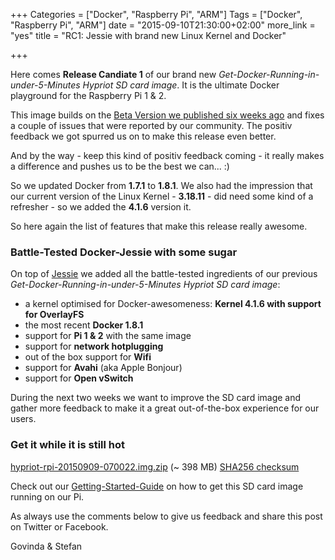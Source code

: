 +++
Categories = ["Docker", "Raspberry Pi", "ARM"]
Tags = ["Docker", "Raspberry Pi", "ARM"]
date = "2015-09-10T21:30:00+02:00"
more_link = "yes"
title = "RC1: Jessie with brand new Linux Kernel and Docker"

+++

Here comes __Release Candiate 1__ of our brand new *Get-Docker-Running-in-under-5-Minutes Hypriot SD card image*.
It is the ultimate Docker playground for the Raspberry Pi 1 & 2.

This image builds on the [Beta Version we published six weeks ago](https://blog.hypriot.com/post/moving-docker-from-wheezy-to-jessie/) and fixes a couple of issues that were reported by our community.
The positiv feedback we got spurred us on to make this release even better.
<!--more-->

And by the way - keep this kind of positiv feedback coming - it really makes a difference and pushes us to be the best we can... :)

So we updated Docker from __1.7.1__ to __1.8.1__.
We also had the impression that our current version of the Linux Kernel - __3.18.11__ - did need some kind of a refresher - so we added the __4.1.6__ version it.

So here again the list of features that make this release really awesome.

### Battle-Tested Docker-Jessie with some sugar
On top of [Jessie](http://arstechnica.com/information-technology/2015/05/debian-8-linuxs-most-reliable-distro-makes-its-biggest-change-since-1993/) we added all the battle-tested ingredients of our previous *Get-Docker-Running-in-under-5-Minutes Hypriot SD card image*:

- a kernel optimised for Docker-awesomeness: __Kernel 4.1.6 with support for OverlayFS__
- the most recent __Docker 1.8.1__
- support for __Pi 1 & 2__ with the same image
- support for __network hotplugging__
- out of the box support for __Wifi__
- support for __Avahi__ (aka Apple Bonjour)
- support for __Open vSwitch__

During the next two weeks we want to improve the SD card image and gather more feedback to make it a great out-of-the-box experience for our users.

### Get it while it is still hot
[hypriot-rpi-20150909-070022.img.zip](http://downloads.hypriot.com/hypriot-rpi-20150909-070022.img.zip) (~ 398 MB)
[SHA256 checksum](http://downloads.hypriot.com/hypriot-rpi-20150909-070022.img.zip.sha256)

Check out our [Getting-Started-Guide](https://blog.hypriot.com/getting-started-with-docker-on-your-arm-device/) on how to get this SD card image running on our Pi.

As always use the comments below to give us feedback and share this post on Twitter or Facebook.

Govinda & Stefan
